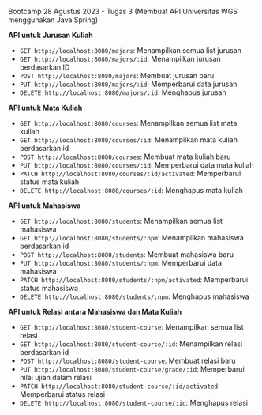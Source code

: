 Bootcamp 28 Agustus 2023 - Tugas 3 (Membuat API Universitas WGS menggunakan Java Spring)

**API untuk Jurusan Kuliah**
* `GET http://localhost:8080/majors`: Menampilkan semua list jurusan
* `GET http://localhost:8080/majors/:id`: Menampilkan jurusan berdasarkan ID
* `POST http://localhost:8080/majors`: Membuat jurusan baru
* `PUT http://localhost:8080/majors/:id`: Memperbarui data jurusan
* `DELETE http://localhost:8080/majors/:id`: Menghapus jurusan

**API untuk Mata Kuliah**
* `GET http://localhost:8080/courses`: Menampilkan semua list mata kuliah
* `GET http://localhost:8080/courses/:id`: Menampilkan mata kuliah berdasarkan id
* `POST http://localhost:8080/courses`: Membuat mata kuliah baru
* `PUT http://localhost:8080/courses/:id`: Memperbarui data mata kuliah
* `PATCH http://localhost:8080/courses/:id/activated`: Memperbarui status mata kuliah
* `DELETE http://localhost:8080/courses/:id`: Menghapus mata kuliah

**API untuk Mahasiswa**
* `GET http://localhost:8080/students`: Menampilkan semua list mahasiswa
* `GET http://localhost:8080/students/:npm`: Menampilkan mahasiswa berdasarkan id
* `POST http://localhost:8080/students`: Membuat mahasiswa baru
* `PUT http://localhost:8080/students/:npm`: Memperbarui data mahasiswa
* `PATCH http://localhost:8080/students/:npm/activated`: Memperbarui status mahasiswa
* `DELETE http://localhost:8080/students/:npm`: Menghapus mahasiswa

**API untuk Relasi antara Mahasiswa dan Mata Kuliah**
* `GET http://localhost:8080/student-course`: Menampilkan semua list relasi
* `GET http://localhost:8080/student-course/:id`: Menampilkan relasi berdasarkan id
* `POST http://localhost:8080/student-course`: Membuat relasi baru
* `PUT http://localhost:8080/student-course/grade/:id`: Memperbarui nilai ujian dalam relasi
* `PATCH http://localhost:8080/student-course/:id/activated`: Memperbarui status relasi
* `DELETE http://localhost:8080/student-course/:id`: Menghapus relasi
